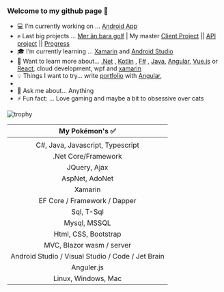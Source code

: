 ### Welcome to my github page 🖖 

- :computer: I’m currently working on ... [Android App](https://github.com/Carpenteri1/Notify)
- ✊ Last big projects ... [Mer än bara golf](https://meranbaragolf.se/) | My master [Client Project](https://github.com/Carpenteri1/CampusBookingConcept) || [API project](https://github.com/Carpenteri1/CampusBookingAPI) || [Progress](https://github.com/users/Carpenteri1/projects/7)
- 🎓 I’m currently learning ... [Xamarin](https://dotnet.microsoft.com/apps/xamarin) and [Android Studio](https://developer.android.com/studio/)
- 📖 Want to learn more about... [.Net](https://dotnet.microsoft.com/) , [Kotlin](https://kotlinlang.org/) , [F#](https://fsharp.org/) , [Java](https://docs.oracle.com/en/java/), [Angular](https://angular.io/), [Vue.js](https://vuejs.org/) or [React](https://reactjs.org/), cloud development, wpf and [xamarin](https://dotnet.microsoft.com/apps/xamarin)
- 💡 Things I want to try... write [portfolio](https://carpenteri1.github.io/Portfolio/) with [Angular](https://angular.io/),
- 
- 💬 Ask me about... Anything
- ⚡ Fun fact: ... Love gaming and maybe a bit to obsessive over cats


![trophy](https://github-profile-trophy.vercel.app/?username=carpenteri1&theme=monokai&title=Issues,Commit,PullRequest,Repositories)


| My Pokémon's :white_check_mark:         |
|:--------------------:|  
|                      |
| C#, Java, Javascript, Typescript |  
| .Net Core/Framework  |
| JQuery, Ajax                    |
| AspNet, AdoNet        | 
| Xamarin |
| EF Core / Framework / Dapper | 
| Sql, T-Sql            |
| Mysql, MSSQL          |
| Html, CSS, Bootstrap   | 
| MVC, Blazor wasm / server   | 
| Android Studio / Visual Studio / Code / Jet Brain | 
| Anguler.js |
| Linux, Windows, Mac    |


